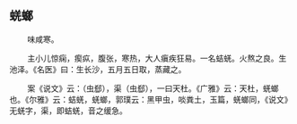 ## 蜣螂
<p>&emsp;&emsp;
味咸寒。
</p>
<p>&emsp;&emsp;
主小儿惊痫，瘈疭，腹张，寒热，大人瘨疾狂易。一名蛣蜣。火熬之良。生池泽。《名医》曰：生长沙，五月五日取，蒸藏之。
</p>
<p>&emsp;&emsp;
案《说文》云：（虫郄），渠（虫郄），一曰天杜。《广雅》云：天杜，蜣螂也。《尔雅》云：蛣蜣，蜣螂，郭璞云：黑甲虫，啖粪土，玉篇，蜣螂同，《说文》无蜣字，渠，即蛣蜣，音之缓急。
</p>